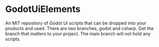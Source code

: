# GodotUiElements
An MIT repository of Godot Ui scripts that can be dropped into your products and used. There are two branches, godot and csharp. Get the branch that matters to your project.
The main branch will not hold any scripts.